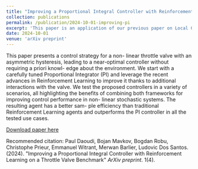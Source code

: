 ```yaml
---
title: "Improving a Proportional Integral Controller with Reinforcement Learning on a Throttle Valve Benchmark"
collection: publications
permalink: /publication/2024-10-01-improving-pi
excerpt: 'This paper is an application of our previous paper on Local Guides to a Throttle Valve benchmark.'
date: 2024-10-01
venue: 'arXiv preprint'
---
```


This paper presents a control strategy for a non- linear throttle valve with an asymmetric hysteresis, leading to a near-optimal controller without requiring a priori knowl- edge about the environment. We start with a carefully tuned Proportional Integrator (PI) and leverage the recent advances in Reinforcement Learning to improve it thanks to additional interactions with the valve. We test the proposed controllers in a variety of scenarios, all highlighting the benefits of combining both frameworks for improving control performance in non- linear stochastic systems. The resulting agent has a better sam- ple efficiency than traditional Reinforcement Learning agents and outperforms the PI controller in all the tested use cases.

[Download paper here](http://academicpages.github.io/files/RL_Throttle_Valve.pdf)

Recommended citation: Paul Daoudi, Bojan Mavkov, Bogdan Robu, Christophe Prieur, Emmanuel Witrant, Merwan Barlier, Ludovic Dos Santos. (2024). "Improving a Proportional Integral Controller with Reinforcement Learning on a Throttle Valve Benchmark" <i>ArXiv preprint</i>. 1(4).
